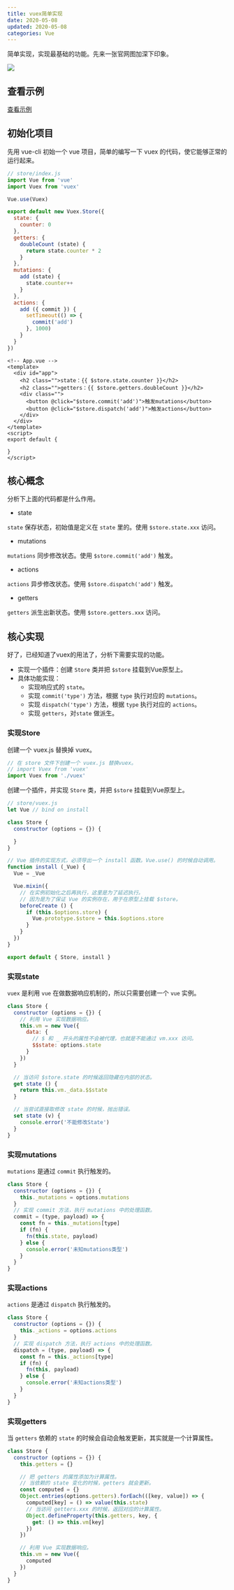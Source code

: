 ```yaml
---
title: vuex简单实现
date: 2020-05-08
updated: 2020-05-08
categories: Vue
---
```


简单实现，实现最基础的功能。先来一张官网图加深下印象。

![](../Images/Vue/vuex-01.png)

## 查看示例

[查看示例](https://github.com/haiweilian/laboratory/tree/master/Vue/vuex-simple-imp)

## 初始化项目

先用 vue-cli 初始一个 vue 项目，简单的编写一下 vuex 的代码，使它能够正常的运行起来。

```js
// store/index.js
import Vue from 'vue'
import Vuex from 'vuex'

Vue.use(Vuex)

export default new Vuex.Store({
  state: {
    counter: 0
  },
  getters: {
    doubleCount (state) {
      return state.counter * 2
    }
  },
  mutations: {
    add (state) {
      state.counter++
    }
  },
  actions: {
    add ({ commit }) {
      setTimeout(() => {
        commit('add')
      }, 1000)
    }
  }
})
```

```vue
<!-- App.vue -->
<template>
  <div id="app">
    <h2 class="">state：{{ $store.state.counter }}</h2>
    <h2 class="">getters：{{ $store.getters.doubleCount }}</h2>
    <div class="">
      <button @click="$store.commit('add')">触发mutations</button>
      <button @click="$store.dispatch('add')">触发actions</button>
    </div>
  </div>
</template>
<script>
export default {

}
</script>
```

## 核心概念

分析下上面的代码都是什么作用。

- state

`state` 保存状态，初始值是定义在 `state` 里的。使用 `$store.state.xxx` 访问。

- mutations

`mutations` 同步修改状态。使用 `$store.commit('add')` 触发。

- actions

`actions` 异步修改状态。使用 `$store.dispatch('add')` 触发。

- getters

`getters` 派生出新状态。使用 `$store.getters.xxx` 访问。

## 核心实现

好了，已经知道了vuex的用法了，分析下需要实现的功能。

- 实现一个插件：创建 `Store` 类并把 `$store` 挂载到Vue原型上。
- 具体功能实现：
  - 实现响应式的 `state`。
  - 实现 `commit('type')` 方法，根据 `type` 执行对应的 `mutations`。
  - 实现 `dispatch('type')` 方法，根据 `type` 执行对应的 `actions`。
  - 实现 `getters`，对`state` 做派生。

### 实现Store

创建一个 vuex.js 替换掉 vuex。

```js
// 在 store 文件下创建一个 vuex.js 替换vuex。
// import Vuex from 'vuex'
import Vuex from './vuex'
```

创建一个插件，并实现 `Store` 类，并把 `$store` 挂载到Vue原型上。

```javascript
// store/vuex.js
let Vue // bind on install

class Store {
  constructor (options = {}) {

  }
}

// Vue 插件的实现方式，必须导出一个 install 函数。Vue.use() 的时候自动调用。
function install (_Vue) {
  Vue = _Vue

  Vue.mixin({
    // 在实例初始化之后再执行，这里是为了延迟执行。 
    // 因为是为了保证 Vue 的实例存在，用于在原型上挂载 $store。
    beforeCreate () {
      if (this.$options.store) {
        Vue.prototype.$store = this.$options.store
      }
    }
  })
}

export default { Store, install }
```

### 实现state

`vuex` 是利用 `vue` 在做数据响应机制的，所以只需要创建一个 `vue` 实例。

```js
class Store {
  constructor (options = {}) {
    // 利用 Vue 实现数据响应。
    this.vm = new Vue({
      data: {
        // $ 和 _ 开头的属性不会被代理，也就是不能通过 vm.xxx 访问。
        $$state: options.state
      }
    })
  }

  // 当访问 $store.state 的时候返回隐藏在内部的状态。
  get state () {
    return this.vm._data.$$state
  }

  // 当尝试直接取修改 state 的时候，抛出错误。
  set state (v) {
    console.error('不能修改State')
  }
}
```

### 实现mutations

`mutations` 是通过 `commit` 执行触发的。

```js
class Store {
  constructor (options = {}) {
    this._mutations = options.mutations
  }
  // 实现 commit 方法，执行 mutations 中的处理函数。
  commit = (type, payload) => {
    const fn = this._mutations[type]
    if (fn) {
      fn(this.state, payload)
    } else {
      console.error('未知mutations类型')
    }
  }
}
```

### 实现actions

`actions` 是通过 `dispatch` 执行触发的。

```js
class Store {
  constructor (options = {}) {
    this._actions = options.actions
  }
  // 实现 dispatch 方法，执行 actions 中的处理函数。
  dispatch = (type, payload) => {
    const fn = this._actions[type]
    if (fn) {
      fn(this, payload)
    } else {
      console.error('未知actions类型')
    }
  }
}
```

### 实现getters

当 `getters` 依赖的 `state` 的时候会自动会触发更新，其实就是一个计算属性。

```js
class Store {
  constructor (options = {}) {
    this.getters = {}

    // 把 getters 的属性添加为计算属性。
    // 当依赖的 state 变化的时候，getters 就会更新。
    const computed = {}
    Object.entries(options.getters).forEach(([key, value]) => {
      computed[key] = () => value(this.state)
      // 当访问 getters.xxx 的时候，返回对应的计算属性。
      Object.defineProperty(this.getters, key, {
        get: () => this.vm[key]
      })
    })

    // 利用 Vue 实现数据响应。
    this.vm = new Vue({
      computed
    })
  }
}
```
